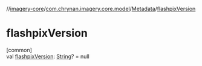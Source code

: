 //[imagery-core](../../../index.md)/[com.chrynan.imagery.core.model](../index.md)/[Metadata](index.md)/[flashpixVersion](flashpix-version.md)

# flashpixVersion

[common]\
val [flashpixVersion](flashpix-version.md): [String](https://kotlinlang.org/api/latest/jvm/stdlib/kotlin/-string/index.html)? = null
